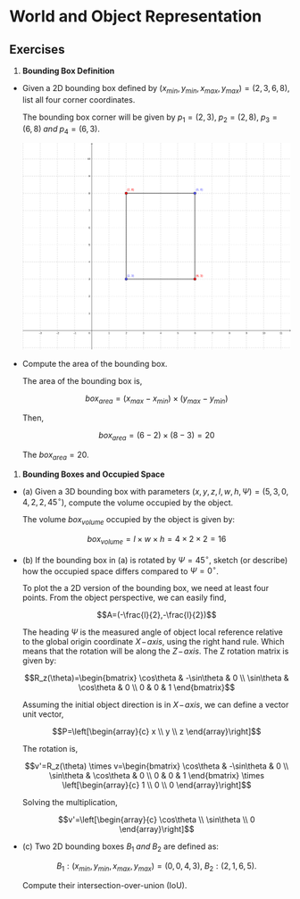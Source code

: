 # World and Object Representation

## Exercises

1. **Bounding Box Definition**
- Given a 2D bounding box defined by $\displaystyle (x_{min},y_{min},x_{max},y_{max}) = (2,3,6,8)$, list all four corner coordinates.

    The bounding box corner will be given by $\displaystyle p_1=(2,3),\;p_2=(2,8),\;p_3=(6,8)\; {\textstyle and}\; p_4=(6,3)$.

    ![Bounding box](./img/bounding_box.png)

- Compute the area of the bounding box.

    The area of the bounding box is,

    $$box_{area}=(x_{max}-x_{min})\times(y_{max}-y_{min})$$

    Then,

    ```math
    box_{area}=(6-2)\times(8-3) = 20
    ```

    The $\displaystyle box_{area}=20$.

1. **Bounding Boxes and Occupied Space**
- (a) Given a 3D bounding box with parameters $\displaystyle (x,y,z,l,w,h,\Psi)=(5,3,0,4,2,2,45^\circ)$, compute the volume occupied by the object.

    The volume $\displaystyle box_{volume}$ occupied by the object is given by:
    ```math
    box_{volume}=l \times w \times h = 4 \times 2 \times 2 = 16
    ```

- (b) If the bounding box in (a) is rotated by $\displaystyle \Psi=45^\circ$, sketch (or describe) how the occupied space differs compared to $\displaystyle \Psi=0^\circ$.

    To plot the a 2D version of the bounding box, we need at least four points. From the object perspective, we can easily find,

    ```math
    A=(-\frac{l}{2},-\frac{l}{2})
    ```

    The heading $\displaystyle \Psi$ is the measured angle of object local reference relative to the global origin coordinate $\textstyle X\!-\!axis$, using the right hand rule. Which means that the rotation will be along the $\textstyle Z\!-\!axis$. The Z rotation matrix is given by:

    ```math
    R_z(\theta)=\begin{bmatrix}
        \cos\theta & -\sin\theta & 0 \\
        \sin\theta & \cos\theta & 0 \\
        0 & 0 & 1
    \end{bmatrix}
    ```

    Assuming the initial object direction is in $\textstyle X\!-\!axis$, we can define a vector unit vector,

    ```math
    P=\left[\begin{array}{c} x \\ y \\ z \end{array}\right]
    ```

    The rotation is,

    ```math
    v'=R_z(\theta) \times v=\begin{bmatrix}
        \cos\theta & -\sin\theta & 0 \\
        \sin\theta & \cos\theta & 0 \\
        0 & 0 & 1
    \end{bmatrix} \times \left[\begin{array}{c} 1 \\ 0 \\ 0 \end{array}\right]
    ```

    Solving the multiplication,

    ```math
    v'=\left[\begin{array}{c} \cos\theta \\ \sin\theta \\ 0 \end{array}\right]
    ```





- (c) Two 2D bounding boxes $\textstyle B_1\; and\; B_2$ are defined as:
    ```math
    B_1:(x_{min},y_{min},x_{max},y_{max})=(0,0,4,3),\; B_2:(2,1,6,5).
    ```
    Compute their intersection-over-union (IoU).